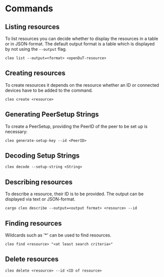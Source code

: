 # Commands

## Listing resources

To list resources you can decide whether to display the resources in a table or in JSON-format.
The default output format is a table which is displayed by not using the `--output` flag.

    cleo list --output=<format> <openDuT-resource>

## Creating resources

To create resources it depends on the resource whether an ID or connected devices have to be added to the command.

    cleo create <resource>

## Generating PeerSetup Strings

To create a PeerSetup, providing the PeerID of the peer to be set up is necessary:

    cleo generate-setup-key --id <PeerID>

## Decoding Setup Strings

    cleo decode --setup-string <String>

## Describing resources

To describe a resource, their ID is to be provided. The output can be displayed via text or JSON-format.

    cargo cleo describe --output=<output format> <resource> --id 

## Finding resources

Wildcards such as '*' can be used to find resources.

    cleo find <resource> "<at least search criteria>"

## Delete resources

    cleo delete <resource> --id <ID of resource>
